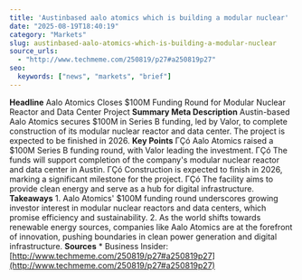 ```yaml
---
title: 'Austinbased aalo atomics which is building a modular nuclear'
date: "2025-08-19T18:40:19"
category: "Markets"
slug: austinbased-aalo-atomics-which-is-building-a-modular-nuclear
source_urls:
  - "http://www.techmeme.com/250819/p27#a250819p27"
seo:
  keywords: ["news", "markets", "brief"]
---
```

**Headline** Aalo Atomics Closes $100M Funding Round for Modular Nuclear Reactor and Data Center Project  **Summary Meta Description** Austin-based Aalo Atomics secures $100M in Series B funding, led by Valor, to complete construction of its modular nuclear reactor and data center. The project is expected to be finished in 2026.  **Key Points**  ΓÇó Aalo Atomics raised a $100M Series B funding round, with Valor leading the investment. ΓÇó The funds will support completion of the company's modular nuclear reactor and data center in Austin. ΓÇó Construction is expected to finish in 2026, marking a significant milestone for the project. ΓÇó The facility aims to provide clean energy and serve as a hub for digital infrastructure.  **Takeaways**  1. Aalo Atomics' $100M funding round underscores growing investor interest in modular nuclear reactors and data centers, which promise efficiency and sustainability. 2. As the world shifts towards renewable energy sources, companies like Aalo Atomics are at the forefront of innovation, pushing boundaries in clean power generation and digital infrastructure.  **Sources** * Business Insider: [http://www.techmeme.com/250819/p27#a250819p27](http://www.techmeme.com/250819/p27#a250819p27) 
